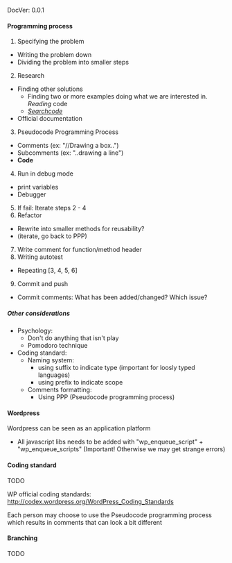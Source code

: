 DocVer: 0.0.1


#### Programming process

1. Specifying the problem
  * Writing the problem down
  * Dividing the problem into smaller steps
2. Research
  * Finding other solutions
    * Finding two or more examples doing what we are interested in. *Reading* code
    * [*Searchcode*](https://searchcode.com/)
  * Official documentation
3. Pseudocode Programming Process
  * Comments (ex: "//Drawing a box..")
  * Subcomments (ex: "..drawing a line")
  * **Code**
4. Run in debug mode
  * print variables
  * Debugger
5. If fail: Iterate steps 2 - 4
6. Refactor
  * Rewrite into smaller methods for reusability?
  * (iterate, go back to PPP)
7. Write comment for function/method header
8. Writing autotest
  * Repeating [3, 4, 5, 6]
9. Commit and push
  * Commit comments: What has been added/changed? Which issue?

##### Other considerations
* Psychology:
  * Don't do anything that isn't play
  * Pomodoro technique
* Coding standard:
  * Naming system:
    * using suffix to indicate type (important for loosly typed languages)
    * using prefix to indicate scope
  * Comments formatting:
    * Using PPP (Pseudocode programming process)


#### Wordpress

Wordpress can be seen as an application platform

* All javascript libs needs to be added with "wp_enqueue_script" + "wp_enqueue_scripts" (Important! Otherwise we may get strange errors)


#### Coding standard

TODO

WP official coding standards: http://codex.wordpress.org/WordPress_Coding_Standards

Each person may choose to use the Pseudocode programming process which results in comments that can look a bit different


#### Branching

TODO






